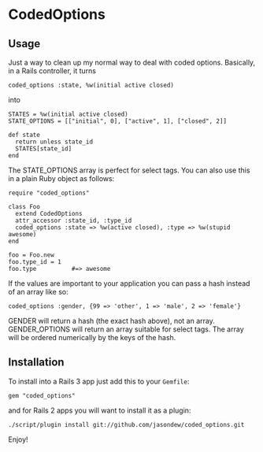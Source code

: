 CodedOptions
============

Usage
-----

Just a way to clean up my normal way to deal with coded options.  Basically,
in a Rails controller, it turns

    coded_options :state, %w(initial active closed)

into

    STATES = %w(initial active closed)
    STATE_OPTIONS = [["initial", 0], ["active", 1], ["closed", 2]]
    
    def state
      return unless state_id
      STATES[state_id]
    end

The STATE_OPTIONS array is perfect for select tags.  You can also use this in
a plain Ruby object as follows:

    require "coded_options"

    class Foo
      extend CodedOptions
      attr_accessor :state_id, :type_id
      coded_options :state => %w(active closed), :type => %w(stupid awesome)
    end

    foo = Foo.new
    foo.type_id = 1
    foo.type          #=> awesome


If the values are important to your application you can pass
a hash instead of an array like so:

    coded_options :gender, {99 => 'other', 1 => 'male', 2 => 'female'}

GENDER will return a hash (the exact hash above), not an array.  GENDER_OPTIONS
will return an array suitable for select tags.  The array will be ordered
numerically by the keys of the hash.

Installation
------------

To install into a Rails 3 app just add this to your `Gemfile`:

    gem "coded_options"

and for Rails 2 apps you will want to install it as a plugin:

    ./script/plugin install git://github.com/jasondew/coded_options.git

Enjoy!

